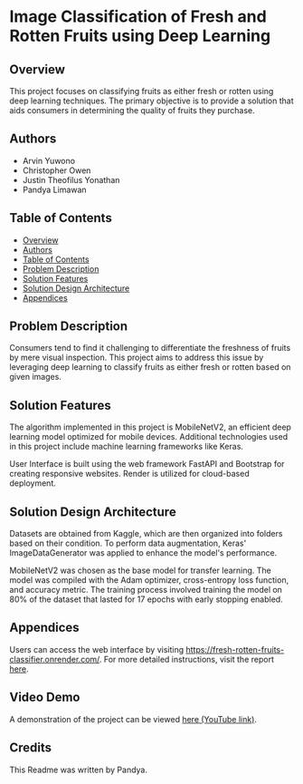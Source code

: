 <h1>Image Classification of Fresh and Rotten Fruits using Deep Learning</h1>

<h2 id="overview">Overview</h2>
<p>This project focuses on classifying fruits as either fresh or rotten using deep learning techniques. The primary objective is to provide a solution that aids consumers in determining the quality of fruits they purchase.</p>

<h2 id="authors">Authors</h2>
<ul>
  <li>Arvin Yuwono</li>
  <li>Christopher Owen</li>
  <li>Justin Theofilus Yonathan</li>
  <li>Pandya Limawan</li>
</ul>

<h2 id="table-of-contents">Table of Contents</h2>
<ul>
  <li><a href="#overview">Overview</a></li>
  <li><a href="#authors">Authors</a></li>
  <li><a href="#table-of-contents">Table of Contents</a></li>
  <li><a href="#problem-description">Problem Description</a></li>
  <li><a href="#solution-features">Solution Features</a></li>
  <li><a href="#solution-design-architecture">Solution Design Architecture</a></li>
  <li><a href="#appendices">Appendices</a></li>
</ul>

<h2 id="problem-description">Problem Description</h2>
<p>Consumers tend to find it challenging to differentiate the freshness of fruits by mere visual inspection. This project aims to address this issue by leveraging deep learning to classify fruits as either fresh or rotten based on given images.</p>

<h2 id="solution-features">Solution Features</h2>
<p>The algorithm implemented in this project is MobileNetV2, an efficient deep learning model optimized for mobile devices. Additional technologies used in this project include machine learning frameworks like Keras.</p>
<p>User Interface is built using the web framework FastAPI and Bootstrap for creating responsive websites. Render is utilized for cloud-based deployment.</p>

<h2 id="solution-design-architecture">Solution Design Architecture</h2>
<p>Datasets are obtained from Kaggle, which are then organized into folders based on their condition. To perform data augmentation, Keras' ImageDataGenerator was applied to enhance the model's performance.</p>
<p>MobileNetV2 was chosen as the base model for transfer learning. The model was compiled with the Adam optimizer, cross-entropy loss function, and accuracy metric. The training process involved training the model on 80% of the dataset that lasted for 17 epochs with early stopping enabled.</p>

<h2 id="appendices">Appendices</h2>
<p>Users can access the web interface by visiting <a href="https://fresh-rotten-fruits-classifier.onrender.com/">https://fresh-rotten-fruits-classifier.onrender.com/</a>. For more detailed instructions, visit the report <a href="report.pdf">here</a>.</p>

<h2>Video Demo</h2>
<p>A demonstration of the project can be viewed <a href="#https://youtu.be/ZEOwV2rRGKM">here (YouTube link)</a>.</p>

<h2>Credits</h2>
This Readme was written by Pandya.
